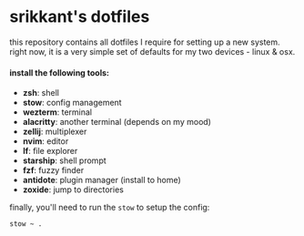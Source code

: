 # srikkant's dotfiles

this repository contains all dotfiles I require for setting up a new system.
right now, it is a very simple set of defaults for my two devices - linux & osx.

#### install the following tools:

- **zsh**: shell
- **stow**: config management
- **wezterm**: terminal
- **alacritty**: another terminal (depends on my mood)
- **zellij**: multiplexer
- **nvim**: editor
- **lf**: file explorer
- **starship**: shell prompt
- **fzf**: fuzzy finder
- **antidote**: plugin manager (install to home)
- **zoxide**: jump to directories

finally, you'll need to run the `stow` to setup the config:

```
stow ~ .
```
